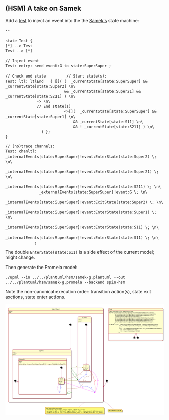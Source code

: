 ## (HSM) A take on Samek

Add a [test](../../plantuml/hsm/samek-g.plantuml) to inject an event into the the [Samek's](https://www.state-machine.com/psicc2) state machine:

```
--

state Test {
[*] --> Test
Test --> [*]

// Inject event
Test: entry: send event:G to state:SuperSuper ;

// Check end state         // Start state(s):
Test: ltl: ltlEnd   { []( (  _currentState[state:SuperSuper] && _currentState[state:Super2] \n\
                          && _currentState[state:Super21] && _currentState[state:S211] ) \n\
			  -> \n\
			  // End state(s)
                          <>[](  _currentState[state:SuperSuper] && _currentState[state:Super1] \n\
                              && _currentState[state:S11] \n\
                              && ! _currentState[state:S211] ) \n\
		        ) };
}
```

```
// (no)trace channels:
Test: chanltl: _internalEvents[state:SuperSuper]!event:EnterState(state:Super2) \; \n\
               _internalEvents[state:SuperSuper]!event:EnterState(state:Super21) \; \n\
               _internalEvents[state:SuperSuper]!event:EnterState(state:S211) \; \n\
               _externalEvents[state:SuperSuper]!event:G \; \n\
	       _internalEvents[state:SuperSuper]!event:ExitState(state:Super2) \; \n\
               _internalEvents[state:SuperSuper]!event:EnterState(state:Super1) \; \n\
               _internalEvents[state:SuperSuper]!event:EnterState(state:S11) \; \n\
               _internalEvents[state:SuperSuper]!event:EnterState(state:S11) \; \n\
             ;
```
The double ```EnterState(state:S11)``` is a side effect of the current model; might change.


Then generate the Promela model:
```
./upml --in ../../plantuml/hsm/samek-g.plantuml --out ../../plantuml/hsm/samek-g.promela --backend spin-hsm
```

Note the non-canonical execution order: transition action(s), state exit axctions, state enter actions.


![image](../../plantuml/hsm/samek-g.png)

